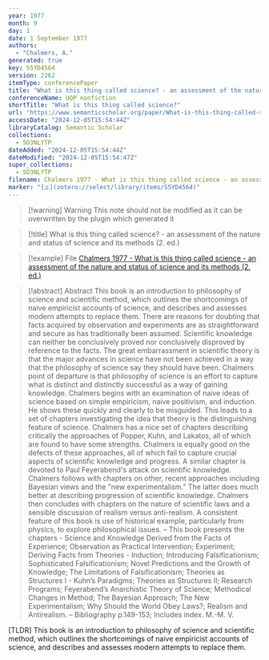 ```yaml
---
year: 1977
month: 9
day: 1
date: 1 September 1977
authors:
  - "Chalmers, A."
generated: true
key: S5YD4564
version: 2262
itemType: conferencePaper
title: "What is this thing called science? - an assessment of the nature and status of science and its methods (2. ed.)"
conferenceName: UQP nonfiction
shortTitle: "What is this thing called science?"
url: "https://www.semanticscholar.org/paper/What-is-this-thing-called-science-an-assessment-of-Chalmers/bb6d052808266c133b1b72e822dbdc1462518d3c"
accessDate: "2024-12-05T15:54:44Z"
libraryCatalog: Semantic Scholar
collections:
  - 5D3NLYTP
dateAdded: "2024-12-05T15:54:44Z"
dateModified: "2024-12-05T15:54:47Z"
super_collections:
  - 5D3NLYTP
filename: Chalmers 1977 - What is this thing called science - an assessment of the nature and status of science and its methods (2. ed.)
marker: "[🇿](zotero://select/library/items/S5YD4564)"
---
```


>[!warning] Warning
> This note should not be modified as it can be overwritten by the plugin which generated it

> [!title] What is this thing called science? - an assessment of the nature and status of science and its methods (2. ed.)

> [!example] File
> [Chalmers 1977 - What is this thing called science - an assessment of the nature and status of science and its methods (2. ed.)](Chalmers%201977%20-%20What%20is%20this%20thing%20called%20science%20-%20an%20assessment%20of%20the%20nature%20and%20status%20of%20science%20and%20its%20methods%20(2.%20ed.).pdf)

> [!abstract] Abstract
> This book is an introduction to philosophy of science and scientific method, which outlines the shortcomings of naive empiricist accounts of science, and describes and assesses modern attempts to replace them. There are reasons for doubting that facts acquired by observation and experiments are as straightforward and secure as has traditionally been assumed. Scientific knowledge can neither be conclusively proved nor conclusively disproved by reference to the facts. The great embarrassment in scientific theory is that the major advances in science have not been achieved in a way that the philosophy of science say they should have been. Chalmers point of departure is that philosophy of science is an effort to capture what is distinct and distinctly successful as a way of gaining knowledge. Chalmers begins with an examination of naive ideas of science based on simple empiricism, naive positivism, and induction. He shows these quickly and clearly to be misguided. This leads to a set of chapters investigating the idea that theory is the distinguishing feature of science. Chalmers has a nice set of chapters describing critically the approaches of Popper, Kuhn, and Lakatos, all of which are found to have some strengths. Chalmers is equally good on the defects of these approaches, all of which fail to capture crucial aspects of scientific knowledge and progress. A similar chapter is devoted to Paul Feyerabend's attack on scientific knowledge. Chalmers follows with chapters on other, recent approaches including Bayesian views and the "new experimentalism." The latter does much better at describing progression of scientific knowledge. Chalmers then concludes with chapters on the nature of scientific laws and a sensible discussion of realism versus anti-realism. A consistent feature of this book is use of historical example, particularly from physics, to explore philosophical issues. – This book presents the chapters - Science and Knowledge Derived from the Facts of Experience; Observation as Practical Intervention; Experiment; Deriving Facts from Theories - Induction; Introducing Falsificationism; Sophisticated Falsificationism; Novel Predictions and the Growth of Knowledge; The Limitations of Falsificationism; Theories as Structures I - Kuhn’s Paradigms; Theories as Structures II; Research Programs; Feyerabend’s Anarchistic Theory of Science; Methodical Changes in Method; The Bayesian Approach; The New Experimentalism; Why Should the World Obey Laws?; Realism and Antirealism. – Bibliography p.149-153; Includes index. M.-M. V.

[TLDR] This book is an introduction to philosophy of science and scientific method, which outlines the shortcomings of naive empiricist accounts of science, and describes and assesses modern attempts to replace them.

